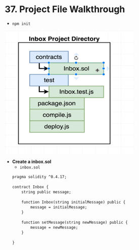 #   37. Project File Walkthrough

-  `npm init`

![](../imgs/37.1_Project-File-Walkthrough.png)

- **Create a inbox.sol**
    -   `inbox.sol`
    ```
    pragma solidity ^0.4.17;

    contract Inbox {
        string public message;
        
        function Inbox(string initialMessage) public {
            message = initialMessage;
        }
        
        function setMessage(string newMessage) public {
            message = newMessage;
        }    
        
    }
    ```